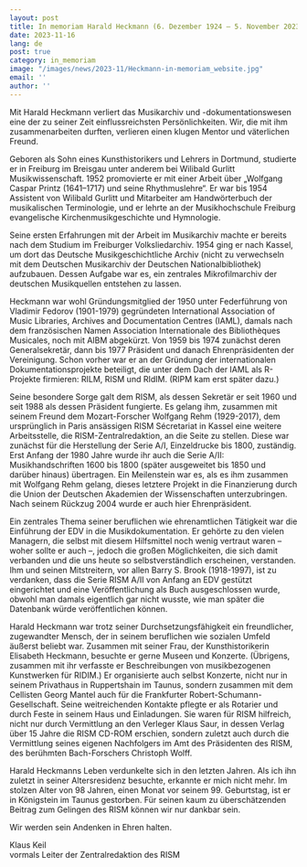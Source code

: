 ```yaml
---
layout: post
title: In memoriam Harald Heckmann (6. Dezember 1924 – 5. November 2023)
date: 2023-11-16
lang: de
post: true
category: in_memoriam
image: "/images/news/2023-11/Heckmann-in-memoriam_website.jpg"
email: ''
author: ''
---
```


Mit Harald Heckmann verliert das Musikarchiv und -dokumentationswesen eine der zu seiner Zeit einflussreichsten Persönlichkeiten. Wir, die mit ihm zusammenarbeiten durften, verlieren einen klugen Mentor und väterlichen Freund.

Geboren als Sohn eines Kunsthistorikers und Lehrers in Dortmund, studierte er in Freiburg im Breisgau unter anderem bei Wilibald Gurlitt Musikwissenschaft. 1952 promovierte er mit einer Arbeit über „Wolfgang Caspar Printz (1641–1717) und seine Rhythmuslehre“. Er war bis 1954 Assistent von Wilibald Gurlitt und Mitarbeiter am Handwörterbuch der musikalischen Terminologie, und er lehrte an der Musikhochschule Freiburg evangelische Kirchenmusikgeschichte und Hymnologie.

Seine ersten Erfahrungen mit der Arbeit im Musikarchiv machte er bereits nach dem Studium im Freiburger Volksliedarchiv. 1954 ging er nach Kassel, um dort das Deutsche Musikgeschichtliche Archiv (nicht zu verwechseln mit dem Deutschen Musikarchiv der Deutschen Nationalbibliothek) aufzubauen. Dessen Aufgabe war es, ein zentrales Mikrofilmarchiv der deutschen Musikquellen entstehen zu lassen.

Heckmann war wohl Gründungsmitglied der 1950 unter Federführung von Vladimir Fedorov (1901-1979) gegründeten International Association of Music Libraries, Archives and Documentation Centres (IAML), damals nach dem französischen Namen Association Internationale des Bibliothèques Musicales, noch mit AIBM abgekürzt. Von 1959 bis 1974 zunächst deren Generalsekretär, dann bis 1977 Präsident und danach Ehrenpräsidenten der Vereinigung. Schon vorher war er an der Gründung der internationalen Dokumentationsprojekte beteiligt, die unter dem Dach der IAML als R-Projekte firmieren: RILM, RISM und RIdIM. (RIPM kam erst später dazu.)

Seine besondere Sorge galt dem RISM, als dessen Sekretär er seit 1960 und seit 1988 als dessen Präsident fungierte. Es gelang ihm, zusammen mit seinem Freund dem Mozart-Forscher Wolfgang Rehm (1929-2017), dem ursprünglich in Paris ansässigen RISM Sécretariat in Kassel eine weitere Arbeitsstelle, die RISM-Zentralredaktion, an die Seite zu stellen. Diese war zunächst für die Herstellung der Serie A/I, Einzeldrucke bis 1800, zuständig. Erst Anfang der 1980 Jahre wurde ihr auch die Serie A/II: Musikhandschriften 1600 bis 1800 (später ausgeweitet bis 1850 und darüber hinaus) übertragen. Ein Meilenstein war es, als es ihm zusammen mit Wolfgang Rehm gelang, dieses letztere Projekt in die Finanzierung durch die Union der Deutschen Akademien der Wissenschaften unterzubringen. Nach seinem Rückzug 2004 wurde er auch hier Ehrenpräsident. 

Ein zentrales Thema seiner beruflichen wie ehrenamtlichen Tätigkeit war die Einführung der EDV in die Musikdokumentation. Er gehörte zu den vielen Managern, die selbst mit diesem Hilfsmittel noch wenig vertraut waren – woher sollte er auch –, jedoch die großen Möglichkeiten, die sich damit verbanden und die uns heute so selbstverständlich erscheinen, verstanden. Ihm und seinen Mitstreitern, vor allen Barry S. Brook (1918-1997), ist zu verdanken, dass die Serie RISM A/II von Anfang an EDV gestützt eingerichtet und eine Veröffentlichung als Buch ausgeschlossen wurde, obwohl man damals eigentlich gar nicht wusste, wie man später die Datenbank würde veröffentlichen können.

Harald Heckmann war trotz seiner Durchsetzungsfähigkeit ein freundlicher, zugewandter Mensch, der in seinem beruflichen wie sozialen Umfeld äußerst beliebt war. Zusammen mit seiner Frau, der Kunsthistorikerin Elisabeth Heckmann, besuchte er gerne Museen und Konzerte. (Übrigens, zusammen mit ihr verfasste er Beschreibungen von musikbezogenen Kunstwerken für RIDIM.) Er organisierte auch selbst Konzerte, nicht nur in seinem Privathaus in Ruppertshain im Taunus, sondern zusammen mit dem Cellisten Georg Mantel auch für die Frankfurter Robert-Schumann-Gesellschaft. Seine weitreichenden Kontakte pflegte er als Rotarier und durch Feste in seinem Haus und Einladungen. Sie waren für RISM hilfreich, nicht nur durch Vermittlung an den Verleger Klaus Saur, in dessen Verlag über 15 Jahre die RISM CD-ROM erschien, sondern zuletzt auch durch die Vermittlung seines eigenen Nachfolgers im Amt des Präsidenten des RISM, des berühmten Bach-Forschers Christoph Wolff.

Harald Heckmanns Leben verdunkelte sich in den letzten Jahren. Als ich ihn zuletzt in seiner Altersresidenz besuchte, erkannte er mich nicht mehr. Im stolzen Alter von 98 Jahren, einen Monat vor seinem 99. Geburtstag, ist er in Königstein im Taunus gestorben. Für seinen kaum zu überschätzenden Beitrag zum Gelingen des RISM können wir nur dankbar sein. 

Wir werden sein Andenken in Ehren halten.

Klaus Keil\
vormals Leiter der Zentralredaktion des RISM


